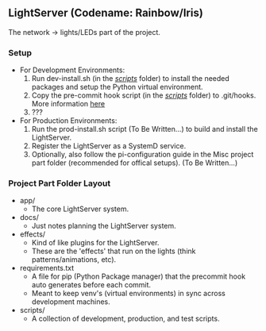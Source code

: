 ## LightServer (Codename: Rainbow/Iris) ##

The network -> lights/LEDs part of the project.

### Setup ###
*	For Development Environments:
	1.	Run dev-install.sh (in the [_scripts_](/Iris>LightServer/scripts/) folder) to install the needed packages and setup the Python virtual environment.
	2.	Copy the pre-commit hook script (in the [_scripts_](/Iris>LightServer/scripts/) folder) to .git/hooks. More information [here](https://git-scm.com/book/en/v2/Customizing-Git-Git-Hooks#Client-Side-Hooks)
	3.	???
*	For Production Environments:
	1.	Run the prod-install.sh script (To Be Written...) to build and install the LightServer.
	2.	Register the LightServer as a SystemD service.
	3.	Optionally, also follow the pi-configuration guide in the Misc project part folder (recommended for offical setups). (To Be Written...)

### Project Part Folder Layout ###
*	app/
	*	The core LightServer system.
*	docs/
	*	Just notes planning the LightServer system.
*	effects/
	*	Kind of like plugins for the LightServer.
	*	These are the 'effects' that run on the lights (think patterns/animations, etc).
*	requirements.txt
	*	A file for pip (Python Package manager) that the precommit hook auto generates before each commit.
	*	Meant to keep venv's (virtual environments) in sync across development machines.
*	scripts/
	*	A collection of development, production, and test scripts.

